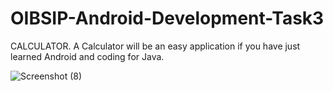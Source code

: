 # OIBSIP-Android-Development-Task3

CALCULATOR. A Calculator will be an easy application if you have just learned Android and coding for Java.


![Screenshot (8)](https://user-images.githubusercontent.com/85254301/202889217-29fe3734-5223-46f4-a4a7-0be7071d928f.png)

